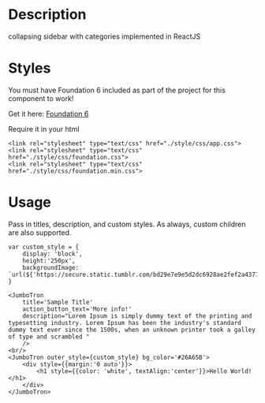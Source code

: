 # Description
collapsing sidebar with categories implemented in ReactJS

# Styles
You must have Foundation 6 included as part of the project for this component to work!

Get it here: [Foundation 6](http://foundation.zurb.com/sites/download.html/)

Require it in your html

```
<link rel="stylesheet" type="text/css" href="./style/css/app.css">
<link rel="stylesheet" type="text/css" href="./style/css/foundation.css">
<link rel="stylesheet" type="text/css" href="./style/css/foundation.min.css">
```

# Usage
Pass in titles, description, and custom styles. As always, custom children are also supported.

```
var custom_style = {
	display: 'block',
	height:'250px',
	backgroundImage: `url(${'https://secure.static.tumblr.com/bd29e7e9e5d2dc6928ae2fef2a43771d/vthdtca/bAnnrejpi/tumblr_static_tumblr_static_dm0oc1iqtlskw8g44c8cwks0g_640.png'})`
}

<JumboTron 
	title='Sample Title'
	action_button_text='More info!'
	description="Lorem Ipsum is simply dummy text of the printing and typesetting industry. Lorem Ipsum has been the industry's standard dummy text ever since the 1500s, when an unknown printer took a galley of type and scrambled "
	/>
<br/>
<JumboTron outer_style={custom_style} bg_color='#26A65B'>
	<div style={{margin:'0 auto'}}>
		<h1 style={{color: 'white', textAlign:'center'}}>Hello World!</h1>
	</div>
</JumboTron>
```